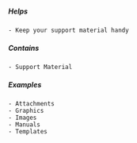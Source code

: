 ##### Helps
	- Keep your support material handy
##### Contains
	- Support Material

##### Examples
	- Attachments
	- Graphics
	- Images
	- Manuals
	- Templates